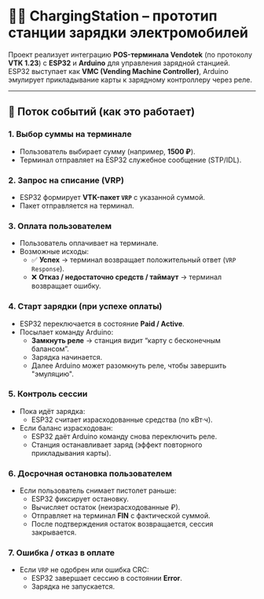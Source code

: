 # 🚗💡 ChargingStation – прототип станции зарядки электромобилей

Проект реализует интеграцию **POS-терминала Vendotek** (по протоколу **VTK 1.23**) с **ESP32** и **Arduino** для управления зарядной станцией.  
ESP32 выступает как **VMC (Vending Machine Controller)**, Arduino эмулирует прикладывание карты к зарядному контроллеру через реле.

---

## 🔄 Поток событий (как это работает)

### 1. Выбор суммы на терминале
- Пользователь выбирает сумму (например, **1500 ₽**).
- Терминал отправляет на ESP32 служебное сообщение (STP/IDL).

### 2. Запрос на списание (VRP)
- ESP32 формирует **VTK-пакет `VRP`** с указанной суммой.  
- Пакет отправляется на терминал.

### 3. Оплата пользователем
- Пользователь оплачивает на терминале.
- Возможные исходы:
  - ✅ **Успех** → терминал возвращает положительный ответ (`VRP Response`).
  - ❌ **Отказ / недостаточно средств / таймаут** → терминал возвращает ошибку.

### 4. Старт зарядки (при успехе оплаты)
- ESP32 переключается в состояние **Paid / Active**.
- Посылает команду Arduino:
  - **Замкнуть реле** → станция видит “карту с бесконечным балансом”.  
  - Зарядка начинается.  
  - Далее Arduino может разомкнуть реле, чтобы завершить "эмуляцию".

### 5. Контроль сессии
- Пока идёт зарядка:
  - ESP32 считает израсходованные средства (по кВт·ч).  
- Если баланс израсходован:
  - ESP32 даёт Arduino команду снова переключить реле.  
  - Станция останавливает заряд (эффект повторного прикладывания карты).

### 6. Досрочная остановка пользователем
- Если пользователь снимает пистолет раньше:
  - ESP32 фиксирует остановку.  
  - Вычисляет остаток (неизрасходованные ₽).  
  - Отправляет на терминал **FIN** с фактической суммой.  
  - После подтверждения остаток возвращается, сессия закрывается.

### 7. Ошибка / отказ в оплате
- Если `VRP` не одобрен или ошибка CRC:
  - ESP32 завершает сессию в состоянии **Error**.  
  - Зарядка не запускается.
